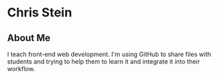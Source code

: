 # Chris Stein

## About Me
I teach front-end web development. I'm using GitHub to share files with students and trying to help them to learn it and integrate it into their workflow.